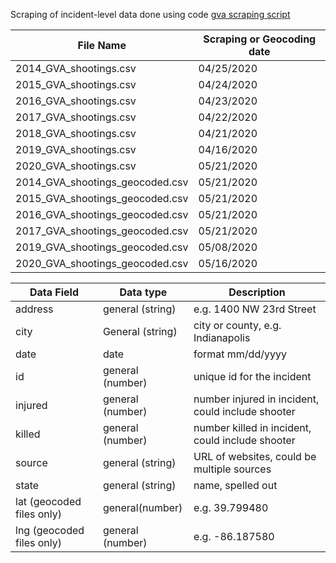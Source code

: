 Scraping of incident-level data done using code [gva scraping script](https://github.com/kschnippel/GVA/blob/master/All%20shootings/GVA%20query%20scrap%20using%20selenium.ipynb)

File Name | Scraping or Geocoding date
-- | --
2014_GVA_shootings.csv | 04/25/2020
2015_GVA_shootings.csv | 04/24/2020
2016_GVA_shootings.csv | 04/23/2020
2017_GVA_shootings.csv | 04/22/2020
2018_GVA_shootings.csv | 04/21/2020
2019_GVA_shootings.csv | 04/16/2020
2020_GVA_shootings.csv | 05/21/2020
2014_GVA_shootings_geocoded.csv | 05/21/2020
2015_GVA_shootings_geocoded.csv | 05/21/2020
2016_GVA_shootings_geocoded.csv | 05/21/2020
2017_GVA_shootings_geocoded.csv | 05/21/2020
2019_GVA_shootings_geocoded.csv | 05/08/2020
2020_GVA_shootings_geocoded.csv | 05/16/2020



Data Field | Data type | Description
-- | -- | --
address | general (string) | e.g. 1400 NW 23rd Street
city | General (string) | city or county, e.g. Indianapolis
date | date | format mm/dd/yyyy
id | general (number) | unique id for the incident
injured | general (number) | number injured in incident, could include shooter
killed | general (number) | number killed in incident, could include shooter
source | general (string) | URL of websites, could be multiple sources
state | general (string) | name, spelled out
lat (geocoded files only) | general(number) | e.g. 39.799480
lng (geocoded files only) | general (number) | e.g. -86.187580


